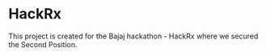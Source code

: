 # HackRx

This project is created for the Bajaj hackathon - HackRx where we secured the Second Position.
